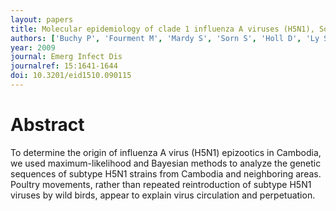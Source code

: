 ```yaml
---
layout: papers
title: Molecular epidemiology of clade 1 influenza A viruses (H5N1), Southern Indochina Peninsula, 2004-2007
authors: ['Buchy P', 'Fourment M', 'Mardy S', 'Sorn S', 'Holl D', 'Ly S', 'Vong S', 'Enouf V', 'Peiris JSM', 'van der Werf S']
year: 2009
journal: Emerg Infect Dis
journalref: 15:1641-1644
doi: 10.3201/eid1510.090115
---
```


# Abstract

To determine the origin of influenza A virus (H5N1) epizootics in Cambodia, we used maximum-likelihood and Bayesian methods to analyze the genetic sequences of subtype H5N1 strains from Cambodia and neighboring areas. Poultry movements, rather than repeated reintroduction of subtype H5N1 viruses by wild birds, appear to explain virus circulation and perpetuation.